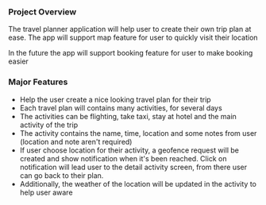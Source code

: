 ### Project Overview
The travel planner application will help user to create their own trip plan at ease. The app will support map feature for user to quickly visit their location

In the future the app will support booking feature for user to make booking easier
### Major Features
- Help the user create a nice looking travel plan for their trip
- Each travel plan will contains many activities, for several days
- The activities can be flighting, take taxi, stay at hotel and the main activity of the trip
- The activity contains the name, time, location and some notes from user (location and note aren't required)
- If user choose location for their activity, a geofence request will be created and show notification when it's been reached. Click on notification will lead user to the detail activity screen, from there user can go back to their plan.
- Additionally, the weather of the location will be updated in the activity to help user aware